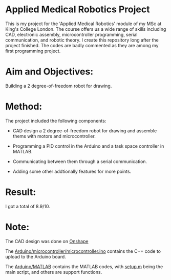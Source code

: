 # Applied Medical Robotics Project

This is my project for the 'Applied Medical Robotics' module of my MSc at King's College London. The course offers us a wide range of skills including CAD, electronic assembly, microcontroller programming, serial communication, and robotic theory. I create this repository long after the project finished. The codes are badly commented as they are among my first programming project.

# Aim and Objectives:

Building a 2 degree-of-freedom robot for drawing.

# Method:

The project included the following components:

- CAD design a 2 degree-of-freedom robot for drawing and assemble thems with motors and microcontroller.

- Programming a PID control in the Arduino and a task space controller in MATLAB.

- Communicating between them through a serial communication.

- Adding some other addtionally features for more points.

# Result:

I got a total of 8.9/10.

# Note:

The CAD design was done on [Onshape](https://cad.onshape.com/documents/e2da70dce3c13f96e1930bb0/w/108b6edd65af48e6c71ceee4/e/1b72564fc3dfb2513c34a11c)

The [Arduino/microcontroller/microcontroller.ino](Arduino/microcontroller/microcontroller.ino) contains the C++ code to upload to the Arduino board.

The [Arduino/MATLAB](Arduino/MATLAB) contains the MATLAB codes, with [setup.m](Arduino/MATLAB/setup.m) being the main script, and others are support functions.
